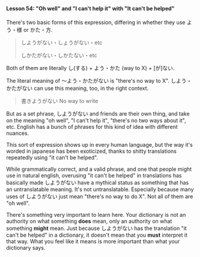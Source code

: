 #### Lesson 54: "Oh well" and "I can't help it" with "It can't be helped"


There's two basic forms of this expression, differing in whether they use よう・様 or かた・方.

> しようがない・しょうがない・etc
>
> しかたがない・しかたない・etc

Both of them are literally し(する) + よう・かた (way to X) + [が]ない.


The literal meaning of ～よう・かたがない is "there's no way to X". しよう・かたがない can use this meaning, too, in the right context.


> 書きようがない No way to write

But as a set phrase, しようがない and friends are their own thing, and take on the meaning "oh well", "I can't help it", "there's no two ways about it", etc. English has a bunch of phrases for this kind of idea with different nuances.


This sort of expression shows up in every human language, but the way it's worded in japanese has been exoticized, thanks to shitty translations repeatedly using "it can't be helped".


While grammatically correct, and a valid phrase, and one that people might use in natural english, overusing "it can't be helped" in translations has basically made しようがない have a mythical status as something that has an untranslatable meaning. It's not untranslatable. Especially because many uses of しようがない just mean "there's no way to do X". Not all of them are "oh well".


There's something very important to learn here. Your dictionary is not an authority on what something **does** mean, only an authority on what something **might** mean. Just because しようがない has the translation "it can't be helped" in a dictionary, it doesn't mean that you **must** interpret it that way. What you feel like it means is more important than what your dictionary says.
